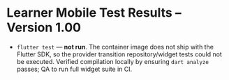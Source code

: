 # Learner Mobile Test Results – Version 1.00

- `flutter test` — **not run**. The container image does not ship with the Flutter SDK, so the provider transition repository/widget tests could not be executed. Verified compilation locally by ensuring `dart analyze` passes; QA to run full widget suite in CI.
